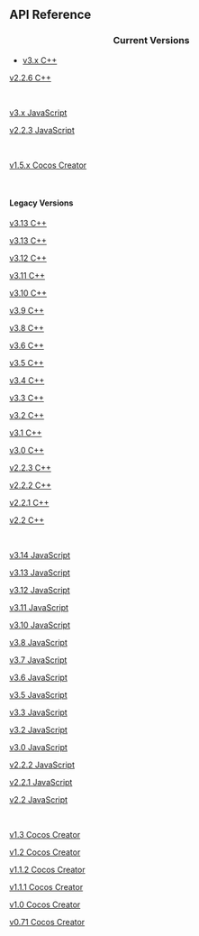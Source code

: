 <style>
  h3 {
      text-align: center;
  }

  img {
    display: block;
    margin-left: auto;
    margin-right: auto;
  }

  p {
    text-align:left;
  }

  .clearfix {overflow: auto;}

</style>


## API Reference

### Current Versions
- [v3.x C++](./cplusplus/v3x/)
<p><a href="../api-ref/cplusplus/V2.2.6/">v2.2.6 C++</a></p>
<br />
<p><a href="../api-ref/js/v3x/">v3.x JavaScript</a></p>
<p><a href="../api-ref/js/V2.2.3/">v2.2.3 JavaScript</a></p>
<br />
<p><a href="../api-ref/creator/v1.5/">v1.5.x Cocos Creator</a></p>
</div>
<br />
<div>
<h4>Legacy Versions</h4>
<p><a href="../api-ref/cplusplus/V3.14/">v3.13 C++</a></p>
<p><a href="../api-ref/cplusplus/V3.13/">v3.13 C++</a></p>
<p><a href="../api-ref/cplusplus/V3.12/">v3.12 C++</a></p>
<p><a href="../api-ref/cplusplus/V3.11/">v3.11 C++</a></p>
<p><a href="../api-ref/cplusplus/V3.10/">v3.10 C++</a></p>
<p><a href="../api-ref/cplusplus/V3.9/">v3.9 C++</a></p>
<p><a href="../api-ref/cplusplus/V3.8/">v3.8 C++</a></p>
<p><a href="../api-ref/cplusplus/V3.6/">v3.6 C++</a></p>
<p><a href="../api-ref/cplusplus/V3.5/">v3.5 C++</a></p>
<p><a href="../api-ref/cplusplus/V3.4/">v3.4 C++</a></p>
<p><a href="../api-ref/cplusplus/V3.3/">v3.3 C++</a></p>
<p><a href="../api-ref/cplusplus/V3.2/">v3.2 C++</a></p>
<p><a href="../api-ref/cplusplus/V3.1/">v3.1 C++</a></p>
<p><a href="../api-ref/cplusplus/V3.0/">v3.0 C++</a></p>
<p><a href="../api-ref/cplusplus/V2.2.3/">v2.2.3 C++</a></p>
<p><a href="../api-ref/cplusplus/V2.2.2/">v2.2.2 C++</a></p>
<p><a href="../api-ref/cplusplus/V2.2.1/">v2.2.1 C++</a></p>
<p><a href="../api-ref/cplusplus/V2.2/">v2.2 C++</a></p>
<br />
<p><a href="../api-ref/js/V3.14/">v3.14 JavaScript</a></p>
<p><a href="../api-ref/js/V3.13/">v3.13 JavaScript</a></p>
<p><a href="../api-ref/js/V3.12/">v3.12 JavaScript</a></p>
<p><a href="../api-ref/js/V3.11/">v3.11 JavaScript</a></p>
<p><a href="../api-ref/js/V3.10/">v3.10 JavaScript</a></p>
<p><a href="../api-ref/js/V3.8/">v3.8 JavaScript</a></p>
<p><a href="../api-ref/js/V3.7/">v3.7 JavaScript</a></p>
<p><a href="../api-ref/js/V3.6/">v3.6 JavaScript</a></p>
<p><a href="../api-ref/js/V3.5/">v3.5 JavaScript</a></p>
<p><a href="../api-ref/js/V3.3/">v3.3 JavaScript</a></p>
<p><a href="../api-ref/js/V3.2/">v3.2 JavaScript</a></p>
<p><a href="../api-ref/js/V3.0/">v3.0 JavaScript</a></p>
<p><a href="../api-ref/js/V2.2.2/">v2.2.2 JavaScript</a></p>
<p><a href="../api-ref/js/V2.2.1/">v2.2.1 JavaScript</a></p>
<p><a href="../api-ref/js/V2.2/">v2.2 JavaScript</a></p>
<br />
<p><a href="../api-ref/creator/v1.3/">v1.3 Cocos Creator</a></p>
<p><a href="../api-ref/creator/v1.2/">v1.2 Cocos Creator</a></p>
<p><a href="../api-ref/creator/v1.1.2/">v1.1.2 Cocos Creator</a></p>
<p><a href="../api-ref/creator/v1.1.1/">v1.1.1 Cocos Creator</a></p>
<p><a href="../api-ref/creator/v1.0/">v1.0 Cocos Creator</a></p>
<p><a href="../api-ref/creator/v0.71/">v0.71 Cocos Creator</a></p>
</div>
